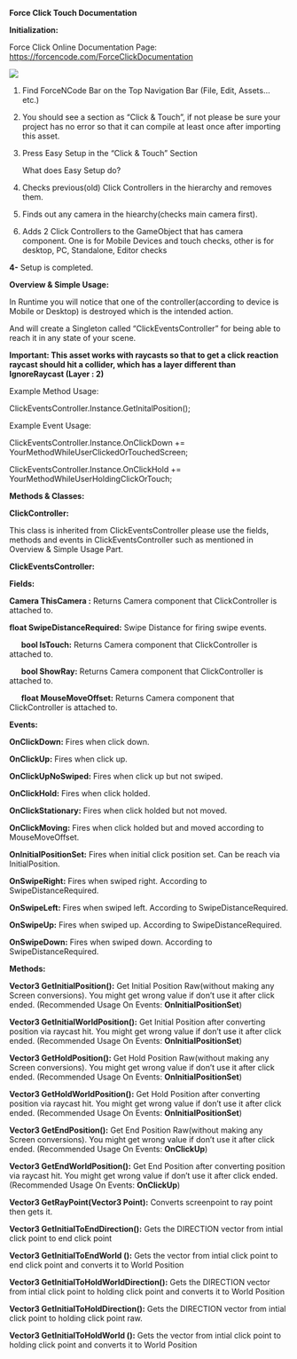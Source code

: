 **Force Click Touch Documentation**

**Initialization:**

Force Click Online Documentation Page: <https://forcencode.com/ForceClickDocumentation>

![](Aspose.Words.8084c4fa-fced-433e-a598-b196d462a1d1.001.png)

1. Find ForceNCode Bar on the Top Navigation Bar (File, Edit, Assets… etc.)
1. You should see a section as “Click & Touch”, if not please be sure your project has no error so that it can compile at least once after importing this asset.
1. Press Easy Setup in the “Click & Touch” Section

   What does Easy Setup do?

1. Checks previous(old) Click Controllers in the hierarchy and removes them.
1. Finds out any camera in the hiearchy(checks main camera first).
1. Adds 2 Click Controllers to the GameObject that has camera component. One is for Mobile Devices and touch checks, other is for desktop, PC, Standalone, Editor checks

**4-** Setup is completed.

**Overview & Simple Usage:**

In Runtime you will notice that one of the controller(according to device is Mobile or Desktop) is destroyed which is the intended action. 

And will create a Singleton called “ClickEventsController” for being able to reach it in any state of your scene.

**Important: This asset works with raycasts so that to get a click reaction raycast should hit a collider, which has a layer different than IgnoreRaycast (Layer : 2)**

Example Method Usage:

ClickEventsController.Instance.GetInitalPosition();

Example Event Usage:

ClickEventsController.Instance.OnClickDown += YourMethodWhileUserClickedOrTouchedScreen;

ClickEventsController.Instance.OnClickHold += YourMethodWhileUserHoldingClickOrTouch;

**Methods & Classes:**

**ClickController:**

This class is inherited from ClickEventsController please use the fields, methods and events in ClickEventsController such as mentioned in Overview & Simple Usage Part.

**ClickEventsController:**

**Fields:**

**Camera ThisCamera :** Returns Camera component that ClickController is attached to.

**float SwipeDistanceRequired:** Swipe Distance for firing swipe events.

`	`**bool IsTouch:** Returns Camera component that ClickController is attached to.

`	`**bool ShowRay:** Returns Camera component that ClickController is attached to.

`	`**float MouseMoveOffset:** Returns Camera component that ClickController is attached to.

**Events:**

**OnClickDown:** Fires when click down.

**OnClickUp:** Fires when click up.

**OnClickUpNoSwiped:** Fires when click up but not swiped.

**OnClickHold:** Fires when click holded.

**OnClickStationary:** Fires when click holded but not moved.

**OnClickMoving:** Fires when click holded but and moved according to MouseMoveOffset.

**OnInitialPositionSet:** Fires when initial click position set. Can be reach via InitialPosition.

**OnSwipeRight:** Fires when swiped right. According to SwipeDistanceRequired.

**OnSwipeLeft:** Fires when swiped left. According to SwipeDistanceRequired.

**OnSwipeUp:** Fires when swiped up. According to SwipeDistanceRequired.

**OnSwipeDown:** Fires when swiped down. According to SwipeDistanceRequired.



**Methods:**

**Vector3 GetInitialPosition():** Get Initial Position Raw(without making any Screen conversions). You might get wrong value if don’t use it after click ended. (Recommended Usage On Events: **OnInitialPositionSet**)

**Vector3 GetInitialWorldPosition():** Get Initial Position after converting position via raycast hit. You might get wrong value if don’t use it after click ended. (Recommended Usage On Events: **OnInitialPositionSet**)

**Vector3 GetHoldPosition():** Get Hold Position Raw(without making any Screen conversions). You might get wrong value if don’t use it after click ended. (Recommended Usage On Events: **OnInitialPositionSet**)

**Vector3 GetHoldWorldPosition():** Get Hold Position after converting position via raycast hit. You might get wrong value if don’t use it after click ended. (Recommended Usage On Events: **OnInitialPositionSet**)

**Vector3 GetEndPosition():** Get End Position Raw(without making any Screen conversions). You might get wrong value if don’t use it after click ended. (Recommended Usage On Events: **OnClickUp**)

**Vector3 GetEndWorldPosition():** Get End Position after converting position via raycast hit. You might get wrong value if don’t use it after click ended. (Recommended Usage On Events: **OnClickUp**)

**Vector3 GetRayPoint(Vector3 Point):** Converts screenpoint to ray point then gets it.

**Vector3 GetInitialToEndDirection():** Gets the DIRECTION vector from intial click point to end click point

**Vector3 GetInitialToEndWorld ():** Gets the vector from intial click point to end click point and converts it to World Position

**Vector3 GetInitialToHoldWorldDirection():** Gets the DIRECTION vector from intial click point to holding click point and converts it to World Position

**Vector3 GetInitialToHoldDirection():** Gets the DIRECTION vector from intial click point to holding click point raw.

**Vector3 GetInitialToHoldWorld ():** Gets the vector from intial click point to holding click point and converts it to World Position












